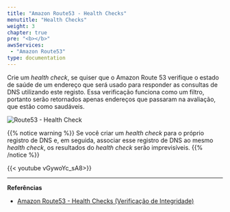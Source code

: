 ```yaml
---
title: "Amazon Route53 - Health Checks"
menutitle: "Health Checks"
weight: 3
chapter: true
pre: "<b></b>"
awsServices:
 - "Amazon Route53"
type: documentation
---
```


Crie um *health check*, se quiser que o Amazon Route 53 verifique o estado de saúde de um endereço que será usado para responder as consultas de DNS utilizando este registo. Essa verificação funciona como um filtro, portanto serão retornados apenas endereços que passaram na avaliação, que estão como saudáveis.

![Route53 - Health Check](/images/route53-health-checks.png)

{{% notice warning %}}
Se você criar um *health check* para o próprio registro de DNS e, em seguida, associar esse registro de DNS ao mesmo *health check*, os resultados do *health check* serão imprevisíveis.
{{% /notice %}}

{{< youtube vGywoYc_sA8>}}

---
**Referências**
- [Amazon Route53 - Health Checks (Verificação de Integridade)](https://docs.aws.amazon.com/pt_br/Route53/latest/DeveloperGuide/dns-failover-determining-health-of-endpoints.html)